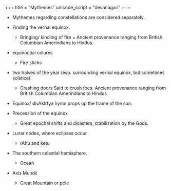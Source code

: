 +++
title = "Mythemes"
unicode_script = "devanagari"
+++

- Mythemes regarding constellations are considered separately.

- Finding the vernal equinox. 
  - Bringing/ kindling of fire = Ancient provenance ranging from British Columbian Amerindians to Hindus.
- equinoctial colures
  - Fire sticks
- two halves of the year (esp. surrounding vernal equinox, but sometimes solstice).
  - Crashing doors Said to crush foes. Ancient provenance ranging from British Columbian Amerindians to Hindus.

- Equinox/ divAkIrtya hymn props up the frame of the sun.

- Precession of the equinox
  - Great epochal shifts and disasters, stabilization by the Gods.

- Lunar nodes, where eclipses occur
  - rAhu and ketu


- The southern celestial hemisphere.
  - Ocean
- Axis Mundii
  - Great Mountain or pole
